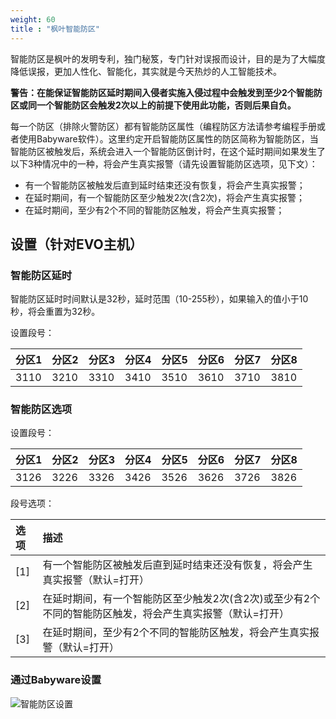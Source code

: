 ```yaml
---
weight: 60
title : "枫叶智能防区"
---
```


智能防区是枫叶的发明专利，独门秘笈，专门针对误报而设计，目的是为了大幅度降低误报，更加人性化、智能化，其实就是今天热炒的人工智能技术。

**警告：在能保证智能防区延时期间入侵者实施入侵过程中会触发到至少2个智能防区或同一个智能防区会触发2次以上的前提下使用此功能，否则后果自负。**

每一个防区（排除火警防区）都有智能防区属性（编程防区方法请参考编程手册或者使用Babyware软件）。这里约定开启智能防区属性的防区简称为智能防区，当智能防区被触发后，系统会进入一个智能防区倒计时，在这个延时期间如果发生了以下3种情况中的一种，将会产生真实报警（请先设置智能防区选项，见下文）：

- 有一个智能防区被触发后直到延时结束还没有恢复，将会产生真实报警；
- 在延时期间，有一个智能防区至少触发2次(含2次)，将会产生真实报警；
- 在延时期间，至少有2个不同的智能防区触发，将会产生真实报警；

## 设置（针对EVO主机）

### 智能防区延时

智能防区延时时间默认是32秒，延时范围（10-255秒），如果输入的值小于10秒，将会重置为32秒。

设置段号：

| 分区1 | 分区2 | 分区3 | 分区4 | 分区5 | 分区6 | 分区7 | 分区8 |
| :-- | :-- | :-- | :-- | :-- | :-- | :-- | :-- |
| 3110 | 3210 | 3310 | 3410 | 3510 | 3610 | 3710 | 3810 |

### 智能防区选项

设置段号：

| 分区1 | 分区2 | 分区3 | 分区4 | 分区5 | 分区6 | 分区7 | 分区8 |
| :-- | :-- | :-- | :-- | :-- | :-- | :-- | :-- |
| 3126 | 3226 | 3326 | 3426 | 3526 | 3626 | 3726 | 3826 |

段号选项：

| 选项 | 描述 |
| :-- | :-- |
| [1] | 有一个智能防区被触发后直到延时结束还没有恢复，将会产生真实报警（默认=打开） |
| [2] | 在延时期间，有一个智能防区至少触发2次(含2次)或至少有2个不同的智能防区触发，将会产生真实报警（默认=打开） |
| [3] | 在延时期间，至少有2个不同的智能防区触发，将会产生真实报警（默认=打开） |

### 通过Babyware设置

![智能防区设置](/help/node1/intellizone/images/setting-method.png)